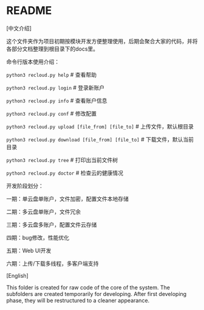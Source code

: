 # README

[中文介绍]

这个文件夹作为项目初期按模块开发方便整理使用，后期会聚合大家的代码，并将各部分文档整理到根目录下的docs里。

命令行版本使用介绍：

`python3 recloud.py help` # 查看帮助

`python3 recloud.py login` # 登录新账户

`python3 recloud.py info` # 查看账户信息

`python3 recloud.py conf` # 修改配置

`python3 recloud.py upload [file_from] [file_to]` # 上传文件，默认根目录

`python3 recloud.py download [file_from] [file_to]` # 下载文件，默认当前目录

`python3 recloud.py tree` # 打印出当前文件树

`python3 recloud.py doctor` # 检查云的健康情况

开发阶段划分：

一期：单云盘单账户，文件加密，配置文件本地存储

二期：多云盘单账户，文件冗余

三期：多云盘多账户，配置文件云存储

四期：bug修改，性能优化

五期：Web UI开发

六期：上传/下载多线程，多客户端支持


[English]

This folder is created for raw code of the core of the system. The subfolders are created temporarily for developing. After first developing phase, they will be restructured to a cleaner appearance.